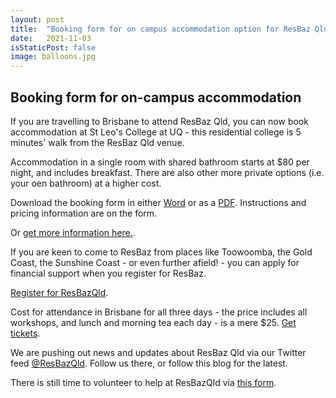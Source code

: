 ```yaml
---
layout: post
title:  "Booking form for on campus accommodation option for ResBaz Qld"
date:   2021-11-03
isStaticPost: false
image: balloons.jpg
---
```


## Booking form for on-campus accommodation

If you are travelling to Brisbane to attend ResBaz Qld, you can now book accommodation at St Leo's College at UQ - this residential college is 5 minutes' walk from the ResBaz Qld venue.

Accommodation in a single room with shared bathroom starts at $80 per night, and includes breakfast. There are also other more private options (i.e. your oen bathroom) at a higher cost.

Download the booking form in either [Word](https://github.com/resbaz/resbaz2021qld/blob/e3eca3eda4bb8238cd8e790e601e1d9c24a81912/leosbooking%20form.doc) or as a [PDF](https://github.com/resbaz/resbaz2021qld/blob/e3eca3eda4bb8238cd8e790e601e1d9c24a81912/leosbookingform.pdf). Instructions and pricing information are on the form.

Or [get more information here.](https://stleoscatering.com.au/venues-accommodation/).

If you are keen to come to ResBaz from places like Toowoomba, the Gold Coast, the Sunshine Coast - or even further afield! - you can apply for financial support when you register for ResBaz. 

[Register for ResBazQld](https://resbaz.github.io/resbaz2021qld/).

Cost for attendance in Brisbane for all three days - the price includes all workshops, and lunch and morning tea each day - is a mere $25. [Get tickets](https://www.eventbrite.com.au/e/resbaz-queensland-2021-tickets-185377598387).

We are pushing out news and updates about ResBaz Qld via our Twitter feed [@ResBazQld](https://twitter.com/ResBazQld). Follow us there, or follow this blog for the latest.

There is still time to volunteer to help at ResBazQld via [this form](https://docs.google.com/forms/d/e/1FAIpQLSfTwkZaRlKULFQrnY66P2MJSpYeUyS2eJ3RPcqMDNHy1QxmyA/viewform).

